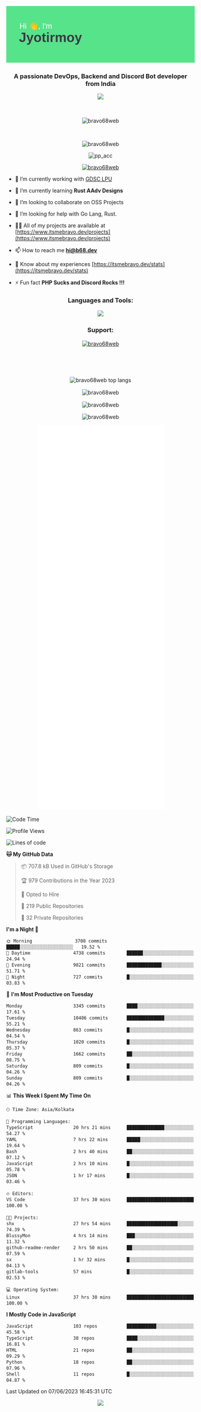<p align="center"><img src="header.png"></p>
<h3 align="center">A passionate DevOps, Backend and Discord Bot developer from India</h3>

<p align="center"><a href="https://discord.com/users/457039372009865226"><img src="https://lanyard-profile-readme.vercel.app/api/457039372009865226"></a></p>
                           
<br>
<p align="center"> <img src="https://komarev.com/ghpvc/?username=bravo68web&label=Profile%20views&color=0e75b6&style=flat" alt="bravo68web" /> </p>
<br>


<p align="center"><img src="https://github-profile-trophy.vercel.app/?username=bravo68web&theme=discord&column=3&row=2" alt="bravo68web" /> </p>
<p align="center"><img src="https://osu-embed.b68dev.xyz/pp_acc" alt="pp_acc" /> </p>

<p align="center"> <a href="https://twitter.com/bravo68web" target="blank"><img src="https://img.shields.io/twitter/follow/bravo68web?logo=twitter&style=for-the-badge" alt="bravo68web" /></a> </p>

- 🔭 I’m currently working with [GDSC LPU](https://gdsclpu.live/)

- 🌱 I’m currently learning **Rust AAdv Designs**

- 👯 I’m looking to collaborate on OSS Projects

- 🤝 I’m looking for help with Go Lang, Rust.

- 👨‍💻 All of my projects are available at [https://www.itsmebravo.dev/projects](https://www.itsmebravo.dev/projects)

<!-- - 💬 Ask me about **DF Techs** -->

- 📫 How to reach me **hi@b68.dev**

- 📄 Know about my experiences [https://itsmebravo.dev/stats](https://itsmebravo.dev/stats)

- ⚡ Fun fact **PHP Sucks and Discord Rocks !!!**

<h3 align="center">Languages and Tools:</h3>
<p align="center"> 
<img src="https://skillicons.dev/icons?i=aws,bash,c,cs,cpp,cloudflare,css,dart,devto,discord,bots,docker,electron,ember,emotion,express,fastapi,figma,firebase,flask,gcp,git,github,githubactions,go,gitlab,graphql,heroku,html,ai,ipfs,js,jest,linux,md,mastodon,mongodb,neovim,netlify,nextjs,nginx,nodejs,postgres,postman,powershell,py,react,redis,regex,replit,rocket,rust,sqlite,mysql,stackoverflow,styledcomponents,supabase,sentry,solidity,svg,tailwind,tauri,twitter,ts,unity,v,vercel,vim,vite,wasm,webpack,workers&perline=8&theme=dark" />
</p>

<h3 align="center">Support:</h3>
<p align="center"><a href="https://www.buymeacoffee.com/bravo68web"> <img align="center" src="https://cdn.buymeacoffee.com/buttons/v2/default-yellow.png" height="50" width="210" alt="bravo68web" /></a></p><br><br>
<br>

<p align="center"> <img align="center" src="https://github-readme-stats-sync.vercel.app/api/top-langs?username=bravo68web&count_private=true&show_icons=true&theme=radical&border_radius=10&&langs_count=10&layout=compact" alt="bravo68web top langs" /></p>

<p align="center"> <img align="center" src="https://github-readme-stats-sync.vercel.app/api?username=bravo68web&count_private=true&show_icons=true&theme=radical&border_radius=10" alt="bravo68web" /></p>

<p align="center"> <img align="center" src="https://github-readme-streak-stats.herokuapp.com?user=bravo68web&theme=dracula&hide_border=true" alt="bravo68web" /></p>

<p align="center"> <img align="center" src="https://github-readme-stats-sync.vercel.app/api/wakatime?username=bravo68web&count_private=true&show_icons=true&theme=aura_dark&border_radius=10&&langs_count=10&layout=compact&range=last_7_days" alt="bravo68web" /></p>

<p align="center"><img src="https://raw.githubusercontent.com/BRAVO68WEB/BRAVO68WEB/master/github-metrics.svg"></p>

<!--START_SECTION:waka-->
![Code Time](http://img.shields.io/badge/Code%20Time-4%2C841%20hrs%203%20mins-blue)

![Profile Views](http://img.shields.io/badge/Profile%20Views-57-blue)

![Lines of code](https://img.shields.io/badge/From%20Hello%20World%20I%27ve%20Written-58.1%20million%20lines%20of%20code-blue)

**🐱 My GitHub Data** 

> 📦 707.8 kB Used in GitHub's Storage 
 > 
> 🏆 979 Contributions in the Year 2023
 > 
> 💼 Opted to Hire
 > 
> 📜 219 Public Repositories 
 > 
> 🔑 32 Private Repositories 
 > 
**I'm a Night 🦉** 

```text
🌞 Morning                3708 commits        █████░░░░░░░░░░░░░░░░░░░░   19.52 % 
🌆 Daytime                4738 commits        ██████░░░░░░░░░░░░░░░░░░░   24.94 % 
🌃 Evening                9821 commits        █████████████░░░░░░░░░░░░   51.71 % 
🌙 Night                  727 commits         █░░░░░░░░░░░░░░░░░░░░░░░░   03.83 % 
```
📅 **I'm Most Productive on Tuesday** 

```text
Monday                   3345 commits        ████░░░░░░░░░░░░░░░░░░░░░   17.61 % 
Tuesday                  10486 commits       ██████████████░░░░░░░░░░░   55.21 % 
Wednesday                863 commits         █░░░░░░░░░░░░░░░░░░░░░░░░   04.54 % 
Thursday                 1020 commits        █░░░░░░░░░░░░░░░░░░░░░░░░   05.37 % 
Friday                   1662 commits        ██░░░░░░░░░░░░░░░░░░░░░░░   08.75 % 
Saturday                 809 commits         █░░░░░░░░░░░░░░░░░░░░░░░░   04.26 % 
Sunday                   809 commits         █░░░░░░░░░░░░░░░░░░░░░░░░   04.26 % 
```


📊 **This Week I Spent My Time On** 

```text
🕑︎ Time Zone: Asia/Kolkata

💬 Programming Languages: 
TypeScript               20 hrs 21 mins      ██████████████░░░░░░░░░░░   54.27 % 
YAML                     7 hrs 22 mins       █████░░░░░░░░░░░░░░░░░░░░   19.64 % 
Bash                     2 hrs 40 mins       ██░░░░░░░░░░░░░░░░░░░░░░░   07.12 % 
JavaScript               2 hrs 10 mins       █░░░░░░░░░░░░░░░░░░░░░░░░   05.78 % 
JSON                     1 hr 17 mins        █░░░░░░░░░░░░░░░░░░░░░░░░   03.46 % 

🔥 Editors: 
VS Code                  37 hrs 30 mins      █████████████████████████   100.00 % 

🐱‍💻 Projects: 
shx                      27 hrs 54 mins      ███████████████████░░░░░░   74.39 % 
BlussyMon                4 hrs 14 mins       ███░░░░░░░░░░░░░░░░░░░░░░   11.32 % 
github-readme-render     2 hrs 50 mins       ██░░░░░░░░░░░░░░░░░░░░░░░   07.59 % 
sx                       1 hr 32 mins        █░░░░░░░░░░░░░░░░░░░░░░░░   04.13 % 
gitlab-tools             57 mins             █░░░░░░░░░░░░░░░░░░░░░░░░   02.53 % 

💻 Operating System: 
Linux                    37 hrs 30 mins      █████████████████████████   100.00 % 
```

**I Mostly Code in JavaScript** 

```text
JavaScript               103 repos           ███████████░░░░░░░░░░░░░░   45.58 % 
TypeScript               38 repos            ████░░░░░░░░░░░░░░░░░░░░░   16.81 % 
HTML                     21 repos            ██░░░░░░░░░░░░░░░░░░░░░░░   09.29 % 
Python                   18 repos            ██░░░░░░░░░░░░░░░░░░░░░░░   07.96 % 
Shell                    11 repos            █░░░░░░░░░░░░░░░░░░░░░░░░   04.87 % 
```




 Last Updated on 07/06/2023 16:45:31 UTC
<!--END_SECTION:waka-->

<p align="center"><img src="https://bravo68web.me/images/header_.png"></p>

